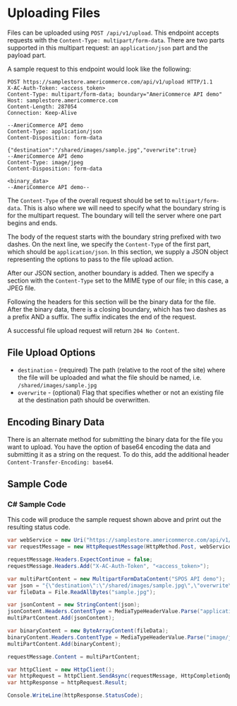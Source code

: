 Uploading Files
===============

Files can be uploaded using `POST /api/v1/upload`. This endpoint accepts requests with the `Content-Type: multipart/form-data`. There are two parts supported in this multipart request: an `application/json` part and the payload part.

A sample request to this endpoint would look like the following:

```shell
POST https://samplestore.americommerce.com/api/v1/upload HTTP/1.1
X-AC-Auth-Token: <access_token>
Content-Type: multipart/form-data; boundary="AmeriCommerce API demo"
Host: samplestore.americommerce.com
Content-Length: 287054
Connection: Keep-Alive

--AmeriCommerce API demo
Content-Type: application/json
Content-Disposition: form-data

{"destination":"/shared/images/sample.jpg","overwrite":true}
--AmeriCommerce API demo
Content-Type: image/jpeg
Content-Disposition: form-data

<binary_data>
--AmeriCommerce API demo--
```

The `Content-Type` of the overall request should be set to `multipart/form-data`. This is also where we will need to specify what the boundary string is for the multipart request. The boundary will tell the server where one part begins and ends.

The body of the request starts with the boundary string prefixed with two dashes. On the next line, we specify the `Content-Type` of the first part, which should be `application/json`. In this section, we supply a JSON object representing the options to pass to the file upload action.

After our JSON section, another boundary is added. Then we specify a section with the `Content-Type` set to the MIME type of our file; in this case, a JPEG file.

Following the headers for this section will be the binary data for the file. After the binary data, there is a closing boundary, which has two dashes as a prefix AND a suffix. The suffix indicates the end of the request.

A successful file upload request will return `204 No Content`.

File Upload Options
-------------------

* `destination` - (required) The path (relative to the root of the site) where the file will be uploaded and what the file should be named, i.e. `/shared/images/sample.jpg`
* `overwrite` - (optional) Flag that specifies whether or not an existing file at the destination path should be overwritten.

Encoding Binary Data
--------------------

There is an alternate method for submitting the binary data for the file you want to upload. You have the option of base64 encoding the data and submitting it as a string on the request. To do this, add the additional header `Content-Transfer-Encoding: base64`.

Sample Code
-----------

### C# Sample Code

This code will produce the sample request shown above and print out the resulting status code.

```csharp
var webService = new Uri("https://samplestore.americommerce.com/api/v1/upload");
var requestMessage = new HttpRequestMessage(HttpMethod.Post, webService);

requestMessage.Headers.ExpectContinue = false;
requestMessage.Headers.Add("X-AC-Auth-Token", "<access_token>");

var multiPartContent = new MultipartFormDataContent("SPOS API demo");
var json = "{\"destination\":\"/shared/images/sample.jpg\",\"overwrite\":true}";
var fileData = File.ReadAllBytes("sample.jpg");

var jsonContent = new StringContent(json);
jsonContent.Headers.ContentType = MediaTypeHeaderValue.Parse("application/json");
multiPartContent.Add(jsonContent);

var binaryContent = new ByteArrayContent(fileData);
binaryContent.Headers.ContentType = MediaTypeHeaderValue.Parse("image/jpeg");
multiPartContent.Add(binaryContent);

requestMessage.Content = multiPartContent;

var httpClient = new HttpClient();
var httpRequest = httpClient.SendAsync(requestMessage, HttpCompletionOptions.ResponseContentRead);
var httpResponse = httpRequest.Result;

Console.WriteLine(httpResponse.StatusCode);
```
